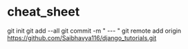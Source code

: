 # cheat_sheet
git init
git add --all
git commit -m " --- "
git remote add origin https://github.com/Saibhavya116/django_tutorials.git
